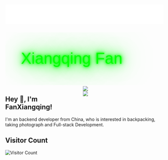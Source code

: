 <h1 align="center">
  <img src="https://raw.githubusercontent.com/fanxiangqing/fanxiangqing/main/name.svg" alt="Fan Xiangqing" />
</h1>

<svg width="600" height="200" xmlns="http://www.w3.org/2000/svg">
  <style>
    @keyframes glow {
      0% {
        text-shadow: 0 0 5px #00ff00, 0 0 10px #00ff00, 0 0 20px #00ff00, 0 0 40px #00ff00, 0 0 80px #00ff00;
      }
      50% {
        text-shadow: 0 0 10px #00ff00, 0 0 20px #00ff00, 0 0 40px #00ff00, 0 0 80px #00ff00, 0 0 160px #00ff00;
      }
      100% {
        text-shadow: 0 0 5px #00ff00, 0 0 10px #00ff00, 0 0 20px #00ff00, 0 0 40px #00ff00, 0 0 80px #00ff00;
      }
    }
    text {
      fill: #00ff00;
      font-size: 50px;
      font-family: Arial, sans-serif;
      animation: glow 1.5s infinite alternate;
    }
  </style>
  <text x="50" y="100">Xiangqing Fan</text>
</svg>



<img align="right" width="51%" src="https://github-readme-stats.vercel.app/api?username=fanxiangqing&theme=graywhite&show_icons=true">

<img align='right' width='51%' src="https://github-readme-stats.vercel.app/api/top-langs/?username=fanxiangqing&layout=compact&theme=graywhite&card_width=495">

## Hey 👋, I'm FanXiangqing!

I'm an backend developer from China, who is interested in backpacking, taking photograph and Full-stack Development.
<!-- - 🔭 I’m currently working on  -->
<!-- - 🖥 backend developer -->
<!-- - 📫 How to reach me **xiangqingfan at outlook.com** -->



## Visitor Count

![Visitor Count](https://profile-counter.glitch.me/fanxiangqing/count.svg)
